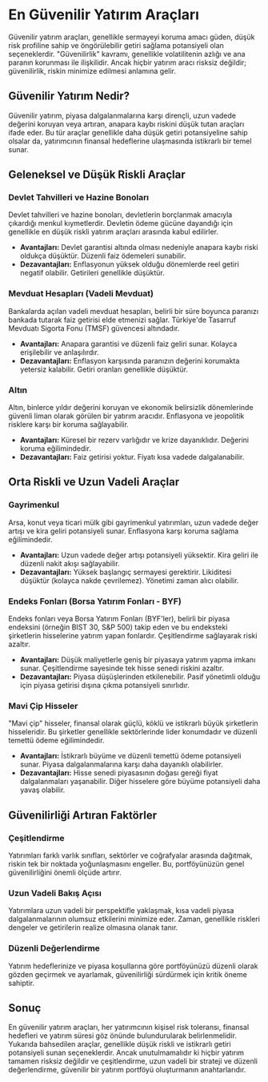 # En Güvenilir Yatırım Araçları

Güvenilir yatırım araçları, genellikle sermayeyi koruma amacı güden, düşük risk profiline sahip ve öngörülebilir getiri sağlama potansiyeli olan seçeneklerdir. "Güvenilirlik" kavramı, genellikle volatilitenin azlığı ve ana paranın korunması ile ilişkilidir. Ancak hiçbir yatırım aracı risksiz değildir; güvenilirlik, riskin minimize edilmesi anlamına gelir.

## Güvenilir Yatırım Nedir?

Güvenilir yatırım, piyasa dalgalanmalarına karşı dirençli, uzun vadede değerini koruyan veya artıran, anapara kaybı riskini düşük tutan araçları ifade eder. Bu tür araçlar genellikle daha düşük getiri potansiyeline sahip olsalar da, yatırımcının finansal hedeflerine ulaşmasında istikrarlı bir temel sunar.

## Geleneksel ve Düşük Riskli Araçlar

### Devlet Tahvilleri ve Hazine Bonoları

Devlet tahvilleri ve hazine bonoları, devletlerin borçlanmak amacıyla çıkardığı menkul kıymetlerdir. Devletin ödeme gücüne dayandığı için genellikle en düşük riskli yatırım araçları arasında kabul edilirler.

-   **Avantajları:** Devlet garantisi altında olması nedeniyle anapara kaybı riski oldukça düşüktür. Düzenli faiz ödemeleri sunabilir.
-   **Dezavantajları:** Enflasyonun yüksek olduğu dönemlerde reel getiri negatif olabilir. Getirileri genellikle düşüktür.

### Mevduat Hesapları (Vadeli Mevduat)

Bankalarda açılan vadeli mevduat hesapları, belirli bir süre boyunca paranızı bankada tutarak faiz getirisi elde etmenizi sağlar. Türkiye'de Tasarruf Mevduatı Sigorta Fonu (TMSF) güvencesi altındadır.

-   **Avantajları:** Anapara garantisi ve düzenli faiz geliri sunar. Kolayca erişilebilir ve anlaşılırdır.
-   **Dezavantajları:** Enflasyon karşısında paranızın değerini korumakta yetersiz kalabilir. Getiri oranları genellikle düşüktür.

### Altın

Altın, binlerce yıldır değerini koruyan ve ekonomik belirsizlik dönemlerinde güvenli liman olarak görülen bir yatırım aracıdır. Enflasyona ve jeopolitik risklere karşı bir koruma sağlayabilir.

-   **Avantajları:** Küresel bir rezerv varlığıdır ve krize dayanıklıdır. Değerini koruma eğilimindedir.
-   **Dezavantajları:** Faiz getirisi yoktur. Fiyatı kısa vadede dalgalanabilir.

## Orta Riskli ve Uzun Vadeli Araçlar

### Gayrimenkul

Arsa, konut veya ticari mülk gibi gayrimenkul yatırımları, uzun vadede değer artışı ve kira geliri potansiyeli sunar. Enflasyona karşı koruma sağlama eğilimindedir.

-   **Avantajları:** Uzun vadede değer artışı potansiyeli yüksektir. Kira geliri ile düzenli nakit akışı sağlayabilir.
-   **Dezavantajları:** Yüksek başlangıç sermayesi gerektirir. Likiditesi düşüktür (kolayca nakde çevrilemez). Yönetimi zaman alıcı olabilir.

### Endeks Fonları (Borsa Yatırım Fonları - BYF)

Endeks fonları veya Borsa Yatırım Fonları (BYF'ler), belirli bir piyasa endeksini (örneğin BIST 30, S&P 500) takip eden ve bu endeksteki şirketlerin hisselerine yatırım yapan fonlardır. Çeşitlendirme sağlayarak riski azaltır.

-   **Avantajları:** Düşük maliyetlerle geniş bir piyasaya yatırım yapma imkanı sunar. Çeşitlendirme sayesinde tek hisse senedi riskini azaltır.
-   **Dezavantajları:** Piyasa düşüşlerinden etkilenebilir. Pasif yönetimli olduğu için piyasa getirisi dışına çıkma potansiyeli sınırlıdır.

### Mavi Çip Hisseler

"Mavi çip" hisseler, finansal olarak güçlü, köklü ve istikrarlı büyük şirketlerin hisseleridir. Bu şirketler genellikle sektörlerinde lider konumdadır ve düzenli temettü ödeme eğilimindedir.

-   **Avantajları:** İstikrarlı büyüme ve düzenli temettü ödeme potansiyeli sunar. Piyasa dalgalanmalarına karşı daha dayanıklı olabilirler.
-   **Dezavantajları:** Hisse senedi piyasasının doğası gereği fiyat dalgalanmaları yaşanabilir. Diğer hisselere göre büyüme potansiyeli daha yavaş olabilir.

## Güvenilirliği Artıran Faktörler

### Çeşitlendirme

Yatırımları farklı varlık sınıfları, sektörler ve coğrafyalar arasında dağıtmak, riskin tek bir noktada yoğunlaşmasını engeller. Bu, portföyünüzün genel güvenilirliğini önemli ölçüde artırır.

### Uzun Vadeli Bakış Açısı

Yatırımlara uzun vadeli bir perspektifle yaklaşmak, kısa vadeli piyasa dalgalanmalarının olumsuz etkilerini minimize eder. Zaman, genellikle riskleri dengeler ve getirilerin realize olmasına olanak tanır.

### Düzenli Değerlendirme

Yatırım hedeflerinize ve piyasa koşullarına göre portföyünüzü düzenli olarak gözden geçirmek ve ayarlamak, güvenilirliği sürdürmek için kritik öneme sahiptir.

## Sonuç

En güvenilir yatırım araçları, her yatırımcının kişisel risk toleransı, finansal hedefleri ve yatırım süresi göz önünde bulundurularak belirlenmelidir. Yukarıda bahsedilen araçlar, genellikle düşük riskli ve istikrarlı getiri potansiyeli sunan seçeneklerdir. Ancak unutulmamalıdır ki hiçbir yatırım tamamen risksiz değildir ve çeşitlendirme, uzun vadeli bir strateji ve düzenli değerlendirme, güvenilir bir yatırım portföyü oluşturmanın anahtarlarıdır.